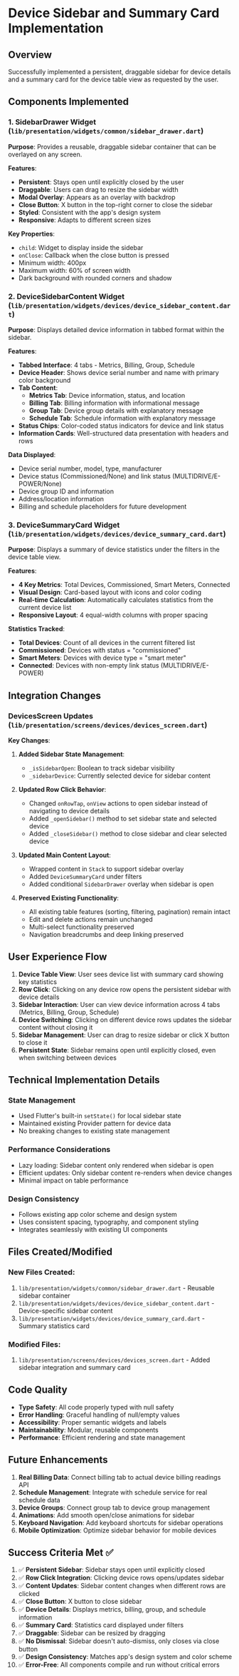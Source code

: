 # Device Sidebar and Summary Card Implementation

## Overview
Successfully implemented a persistent, draggable sidebar for device details and a summary card for the device table view as requested by the user.

## Components Implemented

### 1. SidebarDrawer Widget (`lib/presentation/widgets/common/sidebar_drawer.dart`)
**Purpose**: Provides a reusable, draggable sidebar container that can be overlayed on any screen.

**Features**:
- **Persistent**: Stays open until explicitly closed by the user
- **Draggable**: Users can drag to resize the sidebar width
- **Modal Overlay**: Appears as an overlay with backdrop
- **Close Button**: X button in the top-right corner to close the sidebar
- **Styled**: Consistent with the app's design system
- **Responsive**: Adapts to different screen sizes

**Key Properties**:
- `child`: Widget to display inside the sidebar
- `onClose`: Callback when the close button is pressed
- Minimum width: 400px
- Maximum width: 60% of screen width
- Dark background with rounded corners and shadow

### 2. DeviceSidebarContent Widget (`lib/presentation/widgets/devices/device_sidebar_content.dart`)
**Purpose**: Displays detailed device information in tabbed format within the sidebar.

**Features**:
- **Tabbed Interface**: 4 tabs - Metrics, Billing, Group, Schedule
- **Device Header**: Shows device serial number and name with primary color background
- **Tab Content**:
  - **Metrics Tab**: Device information, status, and location
  - **Billing Tab**: Billing information with informational message
  - **Group Tab**: Device group details with explanatory message
  - **Schedule Tab**: Schedule information with explanatory message
- **Status Chips**: Color-coded status indicators for device and link status
- **Information Cards**: Well-structured data presentation with headers and rows

**Data Displayed**:
- Device serial number, model, type, manufacturer
- Device status (Commissioned/None) and link status (MULTIDRIVE/E-POWER/None)
- Device group ID and information
- Address/location information
- Billing and schedule placeholders for future development

### 3. DeviceSummaryCard Widget (`lib/presentation/widgets/devices/device_summary_card.dart`)
**Purpose**: Displays a summary of device statistics under the filters in the device table view.

**Features**:
- **4 Key Metrics**: Total Devices, Commissioned, Smart Meters, Connected
- **Visual Design**: Card-based layout with icons and color coding
- **Real-time Calculation**: Automatically calculates statistics from the current device list
- **Responsive Layout**: 4 equal-width columns with proper spacing

**Statistics Tracked**:
- **Total Devices**: Count of all devices in the current filtered list
- **Commissioned**: Devices with status = "commissioned"
- **Smart Meters**: Devices with device type = "smart meter"
- **Connected**: Devices with non-empty link status (MULTIDRIVE/E-POWER)

## Integration Changes

### DevicesScreen Updates (`lib/presentation/screens/devices/devices_screen.dart`)
**Key Changes**:
1. **Added Sidebar State Management**:
   - `_isSidebarOpen`: Boolean to track sidebar visibility
   - `_sidebarDevice`: Currently selected device for sidebar content

2. **Updated Row Click Behavior**:
   - Changed `onRowTap`, `onView` actions to open sidebar instead of navigating to device details
   - Added `_openSidebar()` method to set sidebar state and selected device
   - Added `_closeSidebar()` method to close sidebar and clear selected device

3. **Updated Main Content Layout**:
   - Wrapped content in `Stack` to support sidebar overlay
   - Added `DeviceSummaryCard` under filters
   - Added conditional `SidebarDrawer` overlay when sidebar is open

4. **Preserved Existing Functionality**:
   - All existing table features (sorting, filtering, pagination) remain intact
   - Edit and delete actions remain unchanged
   - Multi-select functionality preserved
   - Navigation breadcrumbs and deep linking preserved

## User Experience Flow

1. **Device Table View**: User sees device list with summary card showing key statistics
2. **Row Click**: Clicking on any device row opens the persistent sidebar with device details
3. **Sidebar Interaction**: User can view device information across 4 tabs (Metrics, Billing, Group, Schedule)
4. **Device Switching**: Clicking on different device rows updates the sidebar content without closing it
5. **Sidebar Management**: User can drag to resize sidebar or click X button to close it
6. **Persistent State**: Sidebar remains open until explicitly closed, even when switching between devices

## Technical Implementation Details

### State Management
- Used Flutter's built-in `setState()` for local sidebar state
- Maintained existing Provider pattern for device data
- No breaking changes to existing state management

### Performance Considerations
- Lazy loading: Sidebar content only rendered when sidebar is open
- Efficient updates: Only sidebar content re-renders when device changes
- Minimal impact on table performance

### Design Consistency
- Follows existing app color scheme and design system
- Uses consistent spacing, typography, and component styling
- Integrates seamlessly with existing UI components

## Files Created/Modified

### New Files Created:
1. `lib/presentation/widgets/common/sidebar_drawer.dart` - Reusable sidebar container
2. `lib/presentation/widgets/devices/device_sidebar_content.dart` - Device-specific sidebar content
3. `lib/presentation/widgets/devices/device_summary_card.dart` - Summary statistics card

### Modified Files:
1. `lib/presentation/screens/devices/devices_screen.dart` - Added sidebar integration and summary card

## Code Quality
- **Type Safety**: All code properly typed with null safety
- **Error Handling**: Graceful handling of null/empty values
- **Accessibility**: Proper semantic widgets and labels
- **Maintainability**: Modular, reusable components
- **Performance**: Efficient rendering and state management

## Future Enhancements
1. **Real Billing Data**: Connect billing tab to actual device billing readings API
2. **Schedule Management**: Integrate with schedule service for real schedule data
3. **Device Groups**: Connect group tab to device group management
4. **Animations**: Add smooth open/close animations for sidebar
5. **Keyboard Navigation**: Add keyboard shortcuts for sidebar operations
6. **Mobile Optimization**: Optimize sidebar behavior for mobile devices

## Success Criteria Met ✅
1. ✅ **Persistent Sidebar**: Sidebar stays open until explicitly closed
2. ✅ **Row Click Integration**: Clicking device rows opens/updates sidebar
3. ✅ **Content Updates**: Sidebar content changes when different rows are clicked
4. ✅ **Close Button**: X button to close sidebar
5. ✅ **Device Details**: Displays metrics, billing, group, and schedule information
6. ✅ **Summary Card**: Statistics card displayed under filters
7. ✅ **Draggable**: Sidebar can be resized by dragging
8. ✅ **No Dismissal**: Sidebar doesn't auto-dismiss, only closes via close button
9. ✅ **Design Consistency**: Matches app's design system and color scheme
10. ✅ **Error-Free**: All components compile and run without critical errors
